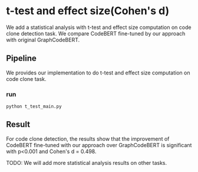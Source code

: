 # t-test and effect size(Cohen's d)

We add a statistical analysis with t-test and effect size computation on code clone detection task. We compare CodeBERT fine-tuned by our approach with original GraphCodeBERT. 



## Pipeline

We provides our implementation to do t-test and effect size computation on code clone task.



### run


```Shell
python t_test_main.py
```


## Result

For code clone detection, the results show that the improvement of CodeBERT fine-tuned with our approach over GraphCodeBERT is significant with p<0.001 and Cohen's d = 0.498.

TODO: We will add more statistical analysis results on other tasks.
